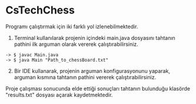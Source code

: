 # CsTechChess
Programı çalıştırmak için iki farklı yol izlenebilmektedir.

  1. Terminal kullanılarak projenin içindeki main.java dosyasını tahtanın pathini ilk arguman olarak vererek çalıştırabilirsiniz.

    -> $ javac Main.java 
    -> $ java Main "Path_to_chessBoard.txt"
 
  2. Bir IDE kullanarak, projenin arguman konfigurasyonunu yaparak, arguman kısmına tahtanın pathini vererek çalıştırabilirsiniz.

Proje çalışması sonucunda elde ettiği sonuçları tahtanın bulunduğu klasörde "results.txt" dosyası açarak kaydetmektedir.
